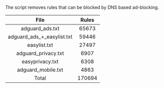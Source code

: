 The script removes rules that can be blocked by DNS based ad-blocking.


| File | Rules |
|:----:|:-----:|
| adguard_ads.txt | 65673 |
| adguard_ads_+_easylist.txt | 59446 |
| easylist.txt | 27497 |
| adguard_privacy.txt | 6907 |
| easyprivacy.txt | 6308 |
| adguard_mobile.txt | 4863 |
| Total | 170694 |